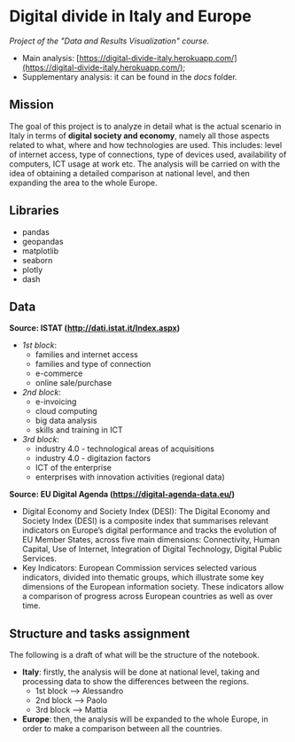 # Digital divide in Italy and Europe
*Project of the "Data and Results Visualization" course.*

- Main analysis: [https://digital-divide-italy.herokuapp.com/](https://digital-divide-italy.herokuapp.com/);
- Supplementary analysis: it can be found in the *docs* folder.

## Mission
The goal of this project is to analyze in detail what is the actual scenario in Italy in terms of **digital society and economy**, namely all those aspects related to what, where and how technologies are used. This includes: level of internet access, type of connections, type of devices used, availability of computers, ICT usage at work etc. The analysis will be carried on with the idea of obtaining a detailed comparison at national level, and then expanding the area to the whole Europe.

## Libraries
- pandas
- geopandas
- matplotlib
- seaborn
- plotly
- dash

## Data

**Source: ISTAT (http://dati.istat.it/Index.aspx)**
- *1st block*:
    - families and internet access
    - families and type of connection
    - e-commerce
    - online sale/purchase
- *2nd block*:
    - e-invoicing
    - cloud computing
    - big data analysis
    - skills and training in ICT
- *3rd block*:
    - industry 4.0 - technological areas of acquisitions
    - industry 4.0 - digitazion factors
    - ICT of the enterprise
    - enterprises with innovation activities (regional data)

**Source: EU Digital Agenda (https://digital-agenda-data.eu/)**
- Digital Economy and Society Index (DESI): The Digital Economy and Society Index (DESI) is a composite index that summarises relevant indicators on Europe’s digital performance and tracks the evolution of EU Member States, across five main dimensions: Connectivity, Human Capital, Use of Internet, Integration of Digital Technology, Digital Public Services.
- Key Indicators: European Commission services selected various indicators, divided into thematic groups, which illustrate some key dimensions of the European information society. These indicators allow a comparison of progress across European countries as well as over time.

## Structure and tasks assignment
The following is a draft of what will be the structure of the notebook.

- **Italy**: firstly, the analysis will be done at national level, taking and processing data to show the differences between the regions.
    - 1st block --> Alessandro
    - 2nd block --> Paolo
    - 3rd block --> Mattia
- **Europe**: then, the analysis will be expanded to the whole Europe, in order to make a comparison between all the countries.
